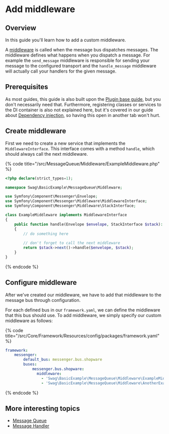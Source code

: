 # Add middleware

## Overview

In this guide you'll learn how to add a custom middleware.

A [middleware](https://symfony.com/doc/current/messenger.html#middleware) is called when the message bus dispatches messages. 
The middleware defines what happens when you dispatch a message. For example the `send_message` middleware is responsible 
for sending your message to the configured transport and the `handle_message` middleware will actually call your handlers 
for the given message.

## Prerequisites

As most guides, this guide is also built upon the [Plugin base guide](../../plugin-base-guide.md), but you don't necessarily need that.
Furthermore, registering classes or services to the DI container is also not explained here,
but it's covered in our guide about [Dependency injection](../../plugin-fundamentals/dependency-injection.md), so having this open in another tab won't hurt.

## Create middleware

First we need to create a new service that implements the `MiddlewareInterface`. This interface comes with a method
`handle`, which should always call the next middleware.

{% code title="<plugin root>/src/MessageQueue/Middleware/ExampleMiddleware.php" %}
```php
<?php declare(strict_types=1);

namespace Swag\BasicExample\MessageQueue\Middleware;

use Symfony\Component\Messenger\Envelope;
use Symfony\Component\Messenger\Middleware\MiddlewareInterface;
use Symfony\Component\Messenger\Middleware\StackInterface;

class ExampleMiddleware implements MiddlewareInterface
{
    public function handle(Envelope $envelope, StackInterface $stack): Envelope
    {
        // do something here
        
        // don't forget to call the next middleware
        return $stack->next()->handle($envelope, $stack);
    }
}
```
{% endcode %}

## Configure middleware

After we've created our middleware, we have to add that middleware to the message bus through configuration.

For each defined bus in our `framework.yaml`, we can define the middleware that this bus should use.
To add middleware, we simply specify our custom middleware as follows:

{% code title="<platform root>/src/Core/Framework/Resources/config/packages/framework.yaml" %}
```yaml
framework:
    messenger:
        default_bus: messenger.bus.shopware
        buses:
            messenger.bus.shopware:
              middleware:
                - 'Swag\BasicExample\MessageQueue\Middleware\ExampleMiddleware'
                - 'Swag\BasicExample\MessageQueue\Middleware\AnotherExampleMiddleware'
```
{% endcode %}

## More interesting topics

* [Message Queue](./add-message-to-queue.md)
* [Message Handler](./add-message-handler.md)